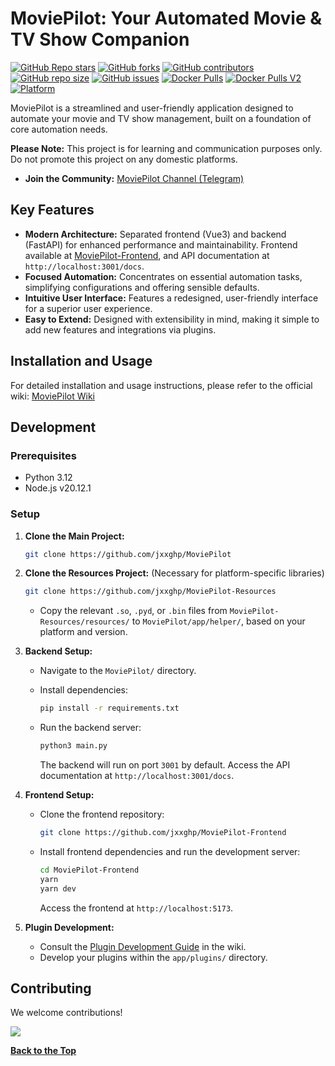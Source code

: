 # MoviePilot: Your Automated Movie & TV Show Companion

[![GitHub Repo stars](https://img.shields.io/github/stars/jxxghp/MoviePilot?style=for-the-badge)](https://github.com/jxxghp/MoviePilot)
[![GitHub forks](https://img.shields.io/github/forks/jxxghp/MoviePilot?style=for-the-badge)](https://github.com/jxxghp/MoviePilot)
[![GitHub contributors](https://img.shields.io/github/contributors/jxxghp/MoviePilot?style=for-the-badge)](https://github.com/jxxghp/MoviePilot)
[![GitHub repo size](https://img.shields.io/github/repo-size/jxxghp/MoviePilot?style=for-the-badge)](https://github.com/jxxghp/MoviePilot)
[![GitHub issues](https://img.shields.io/github/issues/jxxghp/MoviePilot?style=for-the-badge)](https://github.com/jxxghp/MoviePilot)
[![Docker Pulls](https://img.shields.io/docker/pulls/jxxghp/moviepilot?style=for-the-badge)](https://hub.docker.com/repository/docker/jxxghp/moviepilot)
[![Docker Pulls V2](https://img.shields.io/docker/pulls/jxxghp/moviepilot-v2?style=for-the-badge)](https://hub.docker.com/repository/docker/jxxghp/moviepilot-v2)
[![Platform](https://img.shields.io/badge/platform-Windows%20%7C%20Linux%20%7C%20Synology-blue?style=for-the-badge)](https://github.com/jxxghp/MoviePilot)

MoviePilot is a streamlined and user-friendly application designed to automate your movie and TV show management, built on a foundation of core automation needs.

**Please Note:** This project is for learning and communication purposes only. Do not promote this project on any domestic platforms.

*   **Join the Community:** [MoviePilot Channel (Telegram)](https://t.me/moviepilot_channel)

## Key Features

*   **Modern Architecture:** Separated frontend (Vue3) and backend (FastAPI) for enhanced performance and maintainability.  Frontend available at [MoviePilot-Frontend](https://github.com/jxxghp/MoviePilot-Frontend), and API documentation at `http://localhost:3001/docs`.
*   **Focused Automation:**  Concentrates on essential automation tasks, simplifying configurations and offering sensible defaults.
*   **Intuitive User Interface:**  Features a redesigned, user-friendly interface for a superior user experience.
*   **Easy to Extend:**  Designed with extensibility in mind, making it simple to add new features and integrations via plugins.

## Installation and Usage

For detailed installation and usage instructions, please refer to the official wiki: [MoviePilot Wiki](https://wiki.movie-pilot.org)

## Development

### Prerequisites

*   Python 3.12
*   Node.js v20.12.1

### Setup

1.  **Clone the Main Project:**

    ```bash
    git clone https://github.com/jxxghp/MoviePilot
    ```

2.  **Clone the Resources Project:** (Necessary for platform-specific libraries)

    ```bash
    git clone https://github.com/jxxghp/MoviePilot-Resources
    ```
    *   Copy the relevant `.so`, `.pyd`, or `.bin` files from `MoviePilot-Resources/resources/` to `MoviePilot/app/helper/`, based on your platform and version.

3.  **Backend Setup:**

    *   Navigate to the `MoviePilot/` directory.
    *   Install dependencies:

        ```bash
        pip install -r requirements.txt
        ```
    *   Run the backend server:

        ```bash
        python3 main.py
        ```
        The backend will run on port `3001` by default.  Access the API documentation at `http://localhost:3001/docs`.

4.  **Frontend Setup:**

    *   Clone the frontend repository:

        ```bash
        git clone https://github.com/jxxghp/MoviePilot-Frontend
        ```
    *   Install frontend dependencies and run the development server:

        ```bash
        cd MoviePilot-Frontend
        yarn
        yarn dev
        ```
        Access the frontend at `http://localhost:5173`.

5.  **Plugin Development:**

    *   Consult the [Plugin Development Guide](https://wiki.movie-pilot.org/zh/plugindev) in the wiki.
    *   Develop your plugins within the `app/plugins/` directory.

## Contributing

We welcome contributions!

<a href="https://github.com/jxxghp/MoviePilot/graphs/contributors">
  <img src="https://contrib.rocks/image?repo=jxxghp/MoviePilot" />
</a>

**[Back to the Top](#moviepilot-your-automated-movie--tv-show-companion)**